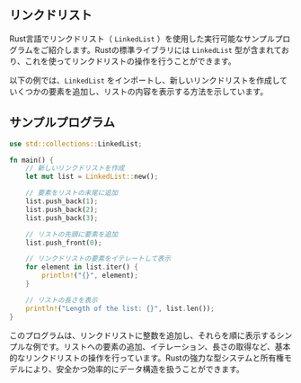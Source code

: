 ## リンクドリスト

Rust言語でリンクドリスト（ `LinkedList` ）を使用した実行可能なサンプルプログラムをご紹介します。Rustの標準ライブラリには `LinkedList` 型が含まれており、これを使ってリンクドリストの操作を行うことができます。

以下の例では、`LinkedList` をインポートし、新しいリンクドリストを作成していくつかの要素を追加し、リストの内容を表示する方法を示しています。

## サンプルプログラム
```rust
use std::collections::LinkedList;

fn main() {
    // 新しいリンクドリストを作成
    let mut list = LinkedList::new();

    // 要素をリストの末尾に追加
    list.push_back(1);
    list.push_back(2);
    list.push_back(3);

    // リストの先頭に要素を追加
    list.push_front(0);

    // リンクドリストの要素をイテレートして表示
    for element in list.iter() {
        println!("{}", element);
    }

    // リストの長さを表示
    println!("Length of the list: {}", list.len());
}
```

このプログラムは、リンクドリストに整数を追加し、それらを順に表示するシンプルな例です。リストへの要素の追加、イテレーション、長さの取得など、基本的なリンクドリストの操作を行っています。Rustの強力な型システムと所有権モデルにより、安全かつ効率的にデータ構造を扱うことができます。

